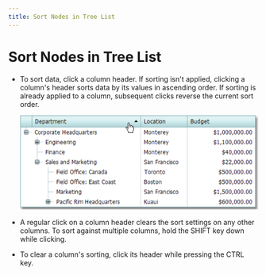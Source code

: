 ```yaml
---
title: Sort Nodes in Tree List
---
```

# Sort Nodes in Tree List
* To sort data, click a column header. If sorting isn't applied, clicking a column's header sorts data by its values in ascending order. If sorting is already applied to a column, subsequent clicks reverse the current sort order.
	
	![ASPxTreeList_Sorting](../../../images/Img7365.png)
* A regular click on a column header clears the sort settings on any other columns. To sort against multiple columns, hold the SHIFT key down while clicking.
* To clear a column's sorting, click its header while pressing the CTRL key.